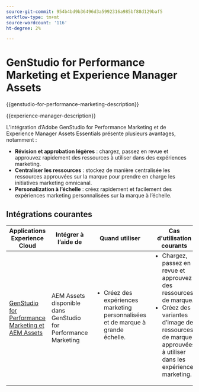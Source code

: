 ```yaml
---
source-git-commit: 954b4bd9b36496d3a5992316a985bf88d129baf5
workflow-type: tm+mt
source-wordcount: '116'
ht-degree: 2%

---
```



# GenStudio for Performance Marketing et Experience Manager Assets

{{genstudio-for-performance-marketing-description}}

{{experience-manager-description}}

L’intégration d’Adobe GenStudio for Performance Marketing et de Experience Manager Assets Essentials présente plusieurs avantages, notamment :

+ **Révision et approbation légères** : chargez, passez en revue et approuvez rapidement des ressources à utiliser dans des expériences marketing.
+ **Centraliser les ressources** : stockez de manière centralisée les ressources approuvées sur la marque pour prendre en charge les initiatives marketing omnicanal.
+ **Personalization à l’échelle** : créez rapidement et facilement des expériences marketing personnalisées sur la marque à l’échelle.

## Intégrations courantes

<table>
    <thead>
        <tr>
            <th>Applications Experience Cloud</th>
            <th>Intégrer à l’aide de</th>
            <th>Quand utiliser</th>
            <th>Cas d'utilisation courants</th>
        </tr>
    </thead>
    <tbody>
        <tr>
            <td><a href="../../integrations/tutorials/aem-genstudio-for-performance-marketing/overview.md" target="_blank" rel="noreferrer">GenStudio for Performance Marketing et AEM Assets</a></td>
            <td>AEM Assets disponible dans GenStudio for Performance Marketing</td>
            <td>
                <ul style="margin-top: 0;">
                    <li>Créez des expériences marketing personnalisées et de marque à grande échelle.</li>
                </ul>
            </td>
            <td>
                <ul style="margin-top: 0;">
                    <li>Chargez, passez en revue et approuvez des ressources de marque.</li>
                    <li>Créez des variantes d’image de ressources de marque approuvées à utiliser dans les expériences marketing.</li>
                </ul>
            </td>
        </tr>        
    </tbody>          
</table>
